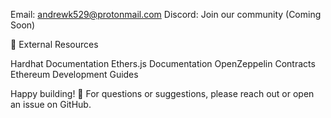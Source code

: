 
Email: andrewk529@protonmail.com
Discord: Join our community (Coming Soon)


🔗 External Resources

Hardhat Documentation
Ethers.js Documentation
OpenZeppelin Contracts
Ethereum Development Guides


Happy building! 🚀
For questions or suggestions, please reach out or open an issue on GitHub.
